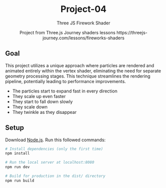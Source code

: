 <div align="center">
    <h1>Project-04</h1>
    <p align="center">
        Three JS Firework Shader
    </p>
    <p align="center">
      Project from Three.js Journey shaders lessons https://threejs-journey.com/lessons/fireworks-shaders
    </p>
</div>

## Goal

This project utilizes a unique approach where particles are rendered and animated entirely within the vertex shader, eliminating the need for separate geometry processing stages. This technique streamlines the rendering pipeline, potentially leading to performance improvements.

- The particles start to expand fast in every direction
- They scale up even faster
- They start to fall down slowly
- They scale down
- They twinkle as they disappear

## Setup

Download [Node.js](https://nodejs.org/en/download/).
Run this followed commands:

```bash
# Install dependencies (only the first time)
npm install

# Run the local server at localhost:8080
npm run dev

# Build for production in the dist/ directory
npm run build
```
